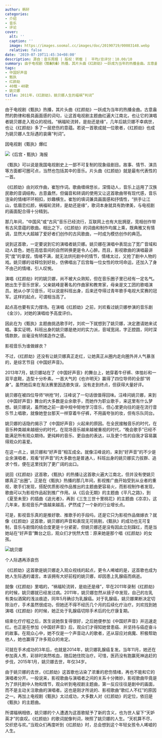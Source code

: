 ```yaml
---
author: 韩轩
categories:
- 介绍
- 音乐
- 评论
cover:
  alt: ''
  caption: ''
  image: https://images.soomal.cc/images/doc/20190719/00083148.webp
  relative: false
date: '2019-07-19T11:45:34+08:00'
description: 源自：音乐周报 | 版权：转载 |  平均/总评分：10.00/10
summary: 由于电视剧《甄�执�》热播，其片头曲《红颜劫》一跃成为当年的热播金曲。古意盎然的韵律和极具画面感的词句，让这首电视剧主题曲红遍大江南北，也让它的演唱者姚贝娜走入观众的视线。“祸福轮流转，是劫还是缘”，几年后姚贝娜不幸病世，也让《红颜劫》多了一层悲伤的意蕴……
tags:
- 中国好声音
- 甄执
- 红颜劫
- 40载・40歌
- 姚贝娜
title: 2011年，《红颜劫》，姚贝娜人生的福祸“判词”
---
```


由于电视剧《甄执》热播，其片头曲《红颜劫》一跃成为当年的热播金曲。古意盎然的韵律和极具画面感的词句，让这首电视剧主题曲红遍大江南北，也让它的演唱者姚贝娜走入观众的视线。“祸福轮流转，是劫还是缘”，几年后姚贝娜不幸病世，也让《红颜劫》多了一层悲伤的意蕴。若说一首歌成就一位歌者，《红颜劫》也成为姚贝娜人生际遇的哀痛“判词”。

因电视剧《甄执》爆红

![《后宫・甄执》海报](https://images.soomal.cc/images/doc/20190719/00083147_01.webp)





《甄执》可以说是我国电视剧史上一部不可复制的现象级剧目。故事、情节、演员等方面都可圈可点，当然也包括其中的音乐。片头曲《红颜劫》就是最有代表性的一首。

《红颜劫》由刘欢作曲，崔恕作词。歌曲缠绵悠长，深情动人，音乐上运用了汉族民歌的音调结构，古意盎然，但偏音和转调的使用又让这首歌曲带有现代感，音乐渲染的情绪环环相扣，妙趣横生。崔恕的填词兼具画面感和抒情性，“拱手让江山，低眉恋红颜，祸福轮流转，是劫还是缘”，歌词本身就具有韵律美，与电视剧的画面配合得十分精到。

那几年间，“中国风”或“古风”音乐已经流行，互联网上也有大批拥趸，竞相创作带有古风意蕴的歌曲。相比之下，《红颜劫》的词曲和制作均属上乘，既典雅又有情调，显然大大超越了爱好者们创作的古风歌曲，一时成为模仿创作的典范。

说到这首歌，一定要说到它的演唱者姚贝娜。姚贝娜在演唱中表现出了宽广音域和动人音色，她在高低音间的自然转换更是令人心醉。而且，影视歌曲的演唱最讲究“度”的拿捏，情绪不满，就无法烘托剧中的情节，情绪太过，又抢了剧中人物的戏。姚贝娜的诠释恰到好处，仿佛唱出了后宫每一位女性的坎坷命运，还加入了身不由己的情绪，引人叹惋。

演唱《红颜劫》时的姚贝娜，尚不被大众熟知，但在音乐圈子里已经有一定名气。她出生于音乐世家，父亲姚峰是著名的作曲家和教育家，母亲是文工团的歌唱演员。她从小学习音乐，可以说是科班出身，后来还夺得过青年歌手电视大奖赛的冠军。这样的起点，可谓相当高了。

起点高也要有实力撑场。在演唱《红颜劫》之前，刘欢看过姚贝娜参演的音乐剧《金沙》，对她的演唱给予高度评价。

因此在为《甄执》主题曲挑选歌手时，刘欢一下就想到了姚贝娜，决定邀请她来试唱。事实证明，科班出身的姚贝娜是绝对的实力派，音域宽阔，字正腔圆，同时深情款款，丝毫没有矫揉造作之感。

影视音乐为谁做嫁衣？

不过，《红颜劫》还没有让姚贝娜真正走红，让她真正从圈内走向圈外并人气暴涨的，是综艺节目《中国好声音》。

2013年7月，姚贝娜站在了《中国好声音》的舞台上，她穿着牛仔裤、体恤衫和一双平底鞋，造型十分朴素。一首大气的《也许明天》赢得了四位导师的全部“转身”。虽然她后来在淘汰赛里因选歌失误，没有走到终点，但获得大量好评。

姚贝娜在被四位导师“哄抢”时，汪峰说了一句话很值得回味。汪峰问姚贝娜，来到《中国好声音》舞台的大多数是业余歌手，而她作为职业歌手，来这里有什么梦想。姚贝娜说，虽然她之前一直中规中矩地学习音乐，但心里更向往的是在流行音乐节上唱歌，就像她登台那天一样穿着牛仔裤，不用画夸张的妆，但有乐队同台。

姚贝娜的话隐约揭示了《中国好声音》火起来的原因。在全民接触音乐的时代，在音乐种类越来越细分的时代，在现场音乐越来越被重视的时代，“晚会歌手”已经不能满足所有观众期待。更纯粹的音乐、更自由的表达，以及更个性的自我才容易赢得观众的喜爱。

在这一点上，姚贝娜和“好声音”相互成全。就像汪峰说的，来到“好声音”的不少是业余演唱者，观看“好声音”的大多数也是普通人，科班出身的姚贝娜实力拔群、追求个性，便在这里找到了更广阔的出口。

说回《红颜劫》这首歌，《甄执》的热播让这首歌火遍大江南北，但并没有使姚贝娜真正“出圈”。正是在《甄执》热播的那几年间，影视推广曲开始受到从业者的重视，歌手们发现，搭配优质影视作品推出的主题曲更容易火，而影视制作者发现，歌曲可以为影视作品起到推广作用。从《后会无期》的主题曲《平凡之路》，到《夏至未至》的插曲《追光者》，再到《三生三世十里桃花》的主题曲《凉凉》，这几年来，影视音乐产值越来越高，俨然成了一个新的行业增长点。

可是，影视音乐真的是推好歌、推歌手的手段吗，还是它只为影视作品做嫁衣？就像《红颜劫》这首歌，姚贝娜的声音和表现无可挑剔，《甄执》的成功也无可复制，音乐与剧情的结合度更是十分紧密，但姚贝娜还是没有因此立刻蹿红，而是当她站在“好声音”舞台之后，观众们才恍然大悟：原来她是那个唱《红颜劫》的女孩。

![姚贝娜](https://images.soomal.cc/images/doc/20190719/00083148.webp)





个人际遇再添哀伤

《红颜劫》这首歌是姚贝娜走入观众视线的起点，更令人唏嘘的是，这首歌也成为她人生际遇的谶言。本该拥有大好前程的姚贝娜，却因患上乳腺癌而病逝。

就像《红颜劫》里唱的，“祸福轮流转，是劫还是缘”，早在2011年录制《红颜劫》的时候，姚贝娜就已经发过病。2011年，姚贝娜忽然从镜子中发现，自己的左乳有类似酒窝的浅淡痕迹，同年5月确诊为乳腺癌。对于乳腺癌，姚贝娜果断决定切除治疗，手术虽然很成功，但她还不得不经历几个月的后续化疗治疗。刘欢找到她演唱《红颜劫》的时候，她正处于乳腺癌切除手术后的化疗康复期。

结束化疗疗程之后，医生说她恢复得很好，之后她便参加《中国好声音》并迅速走红。也正是在参加《中国好声音》后，观众们才得知她曾患癌、并坚持与癌症奋斗的故事。在观众心中，她不仅是一个声音动人的歌者，还从容应对病魔、积极帮助他人，她也赢得了许多观众的肯定。

可就在手术成功的3年后，也就是2014年，姚贝娜乳腺癌复发。当年11月，她还在参加真人秀，彩排时突然咳血，随后她住院治疗。可惜，医药没有跑赢死神追赶的步伐，2015年1月，姚贝娜去世，年仅34岁。

由于姚贝娜的去世，《红颜劫》这首歌也沾染了浓重的悲伤情绪，再也不能和它的演唱者分开。一般说来，影视歌曲与演唱者之间的关系十分微妙，影视歌曲毕竟是为了烘托剧中人物和情节，观众听到电视剧主题曲，第一反应往往是剧中的画面，而不是主动关注歌曲的演唱者。这也是刚才所说的、影视歌曲“歌红人不红”的原因之一。再加上电视剧《甄执》太过成功，大多数人对《红颜劫》的定位，依旧是《甄执》的主题曲。

所谓福祸相依，姚贝娜的个人遭遇为这首歌赋予了新的含义，也为世人留下“天妒英才”的哀叹。《红颜劫》的歌词就像判词，映照了姚贝娜的人生。“天机算不尽，交织悲与欢。”当观众们再度听到《红颜劫》时，总会想到这个年轻女孩令人唏嘘的人生。